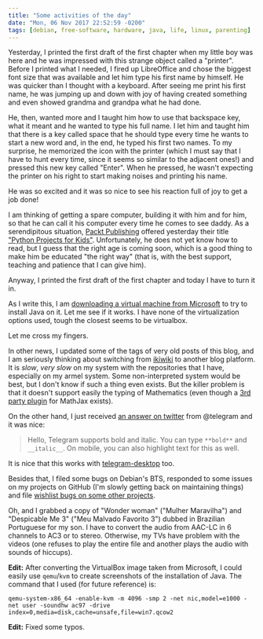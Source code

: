 ```yaml
---
title: "Some activities of the day"
date: "Mon, 06 Nov 2017 22:52:59 -0200"
tags: [debian, free-software, hardware, java, life, linux, parenting]
---
```


Yesterday, I printed the first draft of the first chapter when my little boy
was here and he was impressed with this strange object called a "printer".
Before I printed what I needed, I fired up LibreOffice and chose the biggest
font size that was available and let him type his first name by himself.
He was quicker than I thought with a keyboard. After seeing me print his
first name, he was jumping up and down with joy of having created something
and even showed grandma and grandpa what he had done.

He, then, wanted more and I taught him how to use that backspace key, what
it meant and he wanted to type his full name. I let him and taught him that
there is a key called space that he should type every time he wants to start
a new word and, in the end, he typed his first two names. To my surprise, he
memorized the icon with the printer (which I must say that I have to hunt
every time, since it seems so similar to the adjacent ones!) and pressed
this new key called "Enter". When he pressed, he wasn't expecting the
printer on his right to start making noises and printing his name.

He was so excited and it was so nice to see his reaction full of joy to get
a job done!

I am thinking of getting a spare computer, building it with him and for him,
so that he can call it his computer every time he comes to see daddy. As a
serendipitous situation, [Packt Publishing][packt] offered yesterday their
title ["Python Projects for Kids"][pythonprojects]. Unfortunately, he does
not yet know how to read, but I guess that the right age is coming soon,
which is a good thing to make him be educated "the right way" (that is, with
the best support, teaching and patience that I can give him).

[packt]: https://www.packtpub.com/
[pythonprojects]: https://www.packtpub.com/application-development/python-projects-kids

Anyway, I printed the first draft of the first chapter and today I have to
turn it in.

As I write this, I am [downloading a virtual machine from Microsoft][2] to
try to install Java on it. Let me see if it works. I have none of the
virtualization options used, tough the closest seems to be virtualbox.

Let me cross my fingers.

[2]: https://developer.microsoft.com/en-us/microsoft-edge/tools/vms/

In other news, I updated some of the tags of very old posts of this blog,
and I am seriously thinking about switching from [ikiwiki][0] to another
blog platform. It is *slow*, *very slow* on my system with the repositories
that I have, especially on my armel system. Some non-interpreted system
would be best, but I don't know if such a thing even exists. But the killer
problem is that it doesn't support easily the typing of Mathematics (even
though a [3rd party plugin][mathjax-plugin] for MathJax exists).

[0]: https://ikiwiki.info/
[mathjax-plugin]: https://github.com/bk/ikiwiki-plugin-mathjax

On the other hand, I just received [an answer on twitter][1] from @telegram and
it was nice:

> Hello, Telegram supports bold and italic. You can type `**bold**` and `__italic__`. On mobile, you can also highlight text for this as well.

[1]: https://twitter.com/telegram/status/927470283094499329

It is nice that this works with [telegram-desktop][3] too.

[3]: https://packages.debian.org/sid/telegram-desktop

Besides that, I filed some bugs on Debian's BTS, responded to some issues on
my projects on GitHub (I'm slowly getting back on maintaining things) and
file [wishlist bugs on some other projects][4].

[4]: https://github.com/bk/ikiwiki-plugin-mathjax/issues/3

Oh, and I grabbed a copy of "Wonder woman" ("Mulher Maravilha") and
"Despicable Me 3" ("Meu Malvado Favorito 3") dubbed in Brazilian Portuguese
for my son. I have to convert the audio from AAC-LC in 6 channels to AC3 or
to stereo. Otherwise, my TVs have problem with the videos (one refuses to
play the entire file and another plays the audio with sounds of hiccups).

**Edit:** After converting the VirtualBox image taken from Microsoft, I
could easily use `qemu`/`kvm` to create screenshots of the installation of
Java.  The command that I used (for future reference) is:

```
qemu-system-x86_64 -enable-kvm -m 4096 -smp 2 -net nic,model=e1000 -net user -soundhw ac97 -drive index=0,media=disk,cache=unsafe,file=win7.qcow2
```

**Edit:** Fixed some typos.

